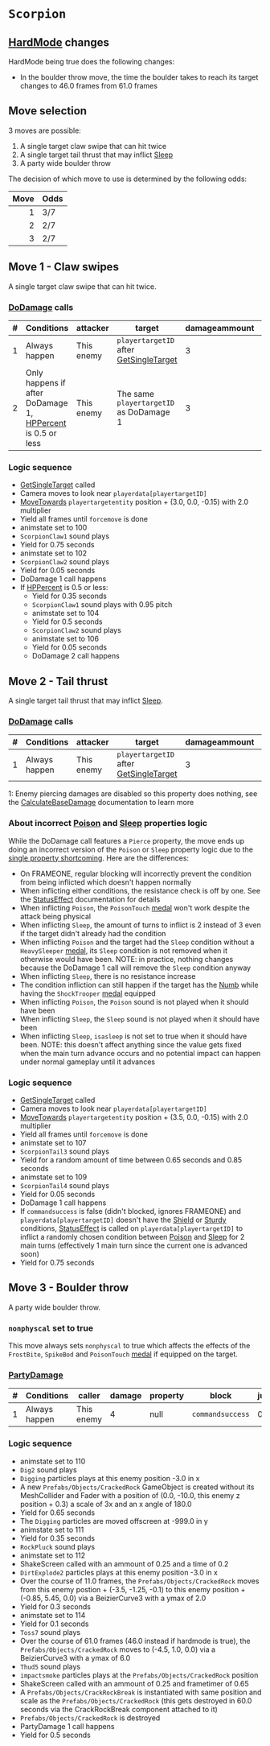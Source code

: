 # `Scorpion`

## [HardMode](../../Damage%20pipeline/HardMode.md) changes
HardMode being true does the following changes:

- In the boulder throw move, the time the boulder takes to reach its target changes to 46.0 frames from 61.0 frames

## Move selection
3 moves are possible:

1. A single target claw swipe that can hit twice
2. A single target tail thrust that may inflict [Sleep](../../Actors%20states/BattleCondition/Sleep.md)
3. A party wide boulder throw

The decision of which move to use is determined by the following odds:

|Move|Odds|
|---:|----|
|1|3/7|
|2|2/7|
|3|2/7|

## Move 1 - Claw swipes
A single target claw swipe that can hit twice.

### [DoDamage](../../Damage%20pipeline/DoDamage.md) calls

|#|Conditions|attacker|target|damageammount|property|overrides|block|
|-:|---|---|---|---|---|---|---|
|1|Always happen|This enemy|`playertargetID` after [GetSingleTarget](../../Actors%20states/Targetting/GetRandomAvaliablePlayer.md#getsingletarget)|3|null|null|`commandsuccess`|
|2|Only happens if after DoDamage 1, [HPPercent](../../Actors%20states/HPPercent.md) is 0.5 or less|This enemy|The same `playertargetID` as DoDamage 1|3|null|null|`commandsuccess`|

### Logic sequence

- [GetSingleTarget](../../Actors%20states/Targetting/GetRandomAvaliablePlayer.md#getsingletarget) called
- Camera moves to look near `playerdata[playertargetID]`
- [MoveTowards](../../../Entities/EntityControl/EntityControl%20Methods.md#movetowards) `playertargetentity` position + (3.0, 0.0, -0.15) with 2.0 multiplier
- Yield all frames until `forcemove` is done
- animstate set to 100
- `ScorpionClaw1` sound plays
- Yield for 0.75 seconds
- animstate set to 102
- `ScorpionClaw2` sound plays
- Yield for 0.05 seconds
- DoDamage 1 call happens
- If [HPPercent](../../Actors%20states/HPPercent.md) is 0.5 or less:
    - Yield for 0.35 seconds
    - `ScorpionClaw1` sound plays with 0.95 pitch
    - animstate set to 104
    - Yield for 0.5 seconds
    - `ScorpionClaw2` sound plays
    - animstate set to 106
    - Yield for 0.05 seconds
    - DoDamage 2 call happens

## Move 2 - Tail thrust
A single target tail thrust that may inflict [Sleep](../../Actors%20states/BattleCondition/Sleep.md).

### [DoDamage](../../Damage%20pipeline/DoDamage.md) calls

|#|Conditions|attacker|target|damageammount|property|overrides|block|
|-:|---|---|---|---|---|---|---|
|1|Always happen|This enemy|`playertargetID` after [GetSingleTarget](../../Actors%20states/Targetting/GetRandomAvaliablePlayer.md#getsingletarget)|3|[Pierce](../../Damage%20pipeline/AttackProperty.md)<sup>1</sup>|null|`commandsuccess`|

1: Enemy piercing damages are disabled so this property does nothing, see the [CalculateBaseDamage](../../Damage%20pipeline/CalculateBaseDamage.md#piercing) documentation to learn more

### About incorrect [Poison](../../Damage%20pipeline/AttackProperty.md) and [Sleep](../../Actors%20states/BattleCondition/Sleep.md) properties logic
While the DoDamage call features a `Pierce` property, the move ends up doing an incorrect version of the `Poison` or `Sleep` property logic due to the [single property shortcoming](../../Damage%20pipeline/Known%20design%20issues.md#it-is-impossible-to-call-dodamage-using-multiple-attackproperty). Here are the differences:

- On FRAMEONE, regular blocking will incorrectly prevent the condition from being inflicted which doesn't happen normally
- When inflicting either conditions, the resistance check is off by one. See the [StatusEffect](../../Actors%20states/Conditions%20methods/StatusEffect.md) documentation for details
- When inflicting `Poison`, the `PoisonTouch` [medal](../../../Enums%20and%20IDs/Medal.md) won't work despite the attack being physical
- When inflicting `Sleep`, the amount of turns to inflict is 2 instead of 3 even if the target didn't already had the condition
- When inflicting `Poison` and the target had the `Sleep` condition without a `HeavySleeper` [medal](../../../Enums%20and%20IDs/Medal.md), its `Sleep` condition is not removed when it otherwise would have been. NOTE: in practice, nothing changes because the DoDamage 1 call will remove the `Sleep` condition anyway
- When inflicting `Sleep`, there is no resistance increase
- The condition infliction can still happen if the target has the [Numb](../../Actors%20states/BattleCondition/Numb.md) while having the `ShockTrooper` [medal](../../../Enums%20and%20IDs/Medal.md) equipped
- When inflicting `Poison`, the `Poison` sound is not played when it should have been
- When inflicting `Sleep`, the `Sleep` sound is not played when it should have been
- When inflicting `Sleep`, `isasleep` is not set to true when it should have been. NOTE: this doesn't affect anything since the value gets fixed when the main turn advance occurs and no potential impact can happen under normal gameplay until it advances

### Logic sequence

- [GetSingleTarget](../../Actors%20states/Targetting/GetRandomAvaliablePlayer.md#getsingletarget) called
- Camera moves to look near `playerdata[playertargetID]`
- [MoveTowards](../../../Entities/EntityControl/EntityControl%20Methods.md#movetowards) `playertargetentity` position + (3.5, 0.0, -0.15) with 2.0 multiplier
- Yield all frames until `forcemove` is done
- animstate set to 107
- `ScorpionTail3` sound plays
- Yield for a random amount of time between 0.65 seconds and 0.85 seconds
- animstate set to 109
- `ScorpionTail4` sound plays
- Yield for 0.05 seconds
- DoDamage 1 call happens
- If `commandsuccess` is false (didn't blocked, ignores FRAMEONE) and `playerdata[playertargetID]` doesn't have the [Shield](../../Actors%20states/BattleCondition/Shield.md) or [Sturdy](../../Player%20actions/Skills/Sturdy.md) conditions, [StatusEffect](../../Actors%20states/Conditions%20methods/StatusEffect.md) is called on `playerdata[playertargetID]` to inflict a randomly chosen condition between [Poison](../../Actors%20states/BattleCondition/Poison.md) and [Sleep](../../Actors%20states/BattleCondition/Sleep.md) for 2 main turns (effectively 1 main turn since the current one is advanced soon)
- Yield for 0.75 seconds

## Move 3 - Boulder throw
A party wide boulder throw.

### `nonphyscal` set to true
This move always sets `nonphyscal` to true which affects the effects of the `FrostBite`, `SpikeBod` and `PoisonTouch` [medal](../Enums%20and%20IDs/Medal.md) if equipped on the target.

### [PartyDamage](../../Damage%20pipeline/PartyDamage.md)

|#|Conditions|caller|damage|property|block|jumpheight|spinammount|jumpevenonblock|overrides|
|-:|---------|-----|-------|-------|-----|----------|-----------|--------------|---------|
|1|Always happen|This enemy|4|null|`commandsuccess`|0.0|Vector3.zero|false|null|

### Logic sequence

- animstate set to 110
- `Dig2` sound plays
- `Digging` particles plays at this enemy position -3.0 in x
- A new `Prefabs/Objects/CrackedRock` GameObject is created without its MeshCollider and Fader with a position of (0.0, -10.0, this enemy z position + 0.3) a scale of 3x and an x angle of 180.0
- Yield for 0.65 seconds
- The `Digging` particles are moved offscreen at -999.0 in y
- animstate set to 111
- Yield for 0.35 seconds
- `RockPluck` sound plays
- animstate set to 112
- ShakeScreen called with an ammount of 0.25 and a time of 0.2
- `DirtExplode2` particles plays at this enemy position -3.0 in x
- Over the course of 11.0 frames, the `Prefabs/Objects/CrackedRock` moves from this enemy postion + (-3.5, -1.25, -0.1) to this enemy position + (-0.85, 5.45, 0.0) via a BeizierCurve3 with a ymax of 2.0
- Yield for 0.3 seconds
- animstate set to 114
- Yield for 0.1 seconds
- `Toss7` sound plays
- Over the course of 61.0 frames (46.0 instead if hardmode is true), the `Prefabs/Objects/CrackedRock` moves to (-4.5, 1.0, 0.0) via a BeizierCurve3 with a ymax of 6.0
- `Thud5` sound plays
- `impactsmoke` particles plays at the `Prefabs/Objects/CrackedRock` position
- ShakeScreen called with an ammount of 0.25 and frametimer of 0.65
- A `Prefabs/Objects/CrackRockBreak` is instantiated with same position and scale as the `Prefabs/Objects/CrackedRock` (this gets destroyed in 60.0 seconds via the CrackRockBreak component attached to it) 
- `Prefabs/Objects/CrackedRock` is destroyed
- PartyDamage 1 call happens
- Yield for 0.5 seconds
